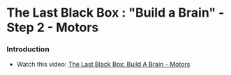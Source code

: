 # The Last Black Box : "Build a Brain" - Step 2 - Motors

### Introduction

- Watch this video: [The Last Black Box: Build A Brain - Motors](https://vimeo.com/XXXXXX)

